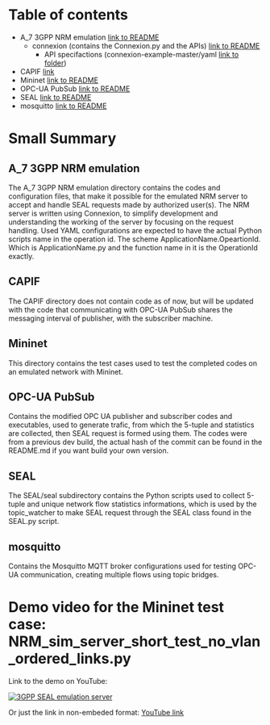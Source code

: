 # Table of contents
- A_7 3GPP NRM emulation [link to README](<A_7 3GPP NRM emulation/README.md>)
	- connexion (contains the Connexion.py and the APIs) [link to README](<A_7 3GPP NRM emulation/connexion/README.md>)
		- API specifactions (connexion-example-master/yaml [link to folder](<A_7 3GPP NRM emulation/connexion/connexion-example-master/yaml>))
- CAPIF [link](CAPIF/README.md)
- Mininet [link to README](Mininet/README.md)
- OPC-UA PubSub [link to README](OPC-UA%20PubSub/README.md)
- SEAL [link to README](SEAL/seal/README.md)
- mosquitto [link to README](mosquitto/README.md)

# Small Summary

## A_7 3GPP NRM emulation
The A_7 3GPP NRM emulation directory contains the codes and configuration files, that make it possible for the emulated NRM server to accept and handle SEAL requests made by authorized user(s).
The NRM server is written using Connexion, to simplify development and understanding the working of the server by focusing on the request handling.
Used YAML configurations are expected to have the actual Python scripts name in the operation id. The scheme ApplicationName.OpeartionId. Which is ApplicationName.py and the function name in it is the OperationId exactly.

## CAPIF
The CAPIF directory does not contain code as of now, but will be updated with the code that communicating with OPC-UA PubSub shares the messaging interval of publisher, with the subscriber machine.

## Mininet
This directory contains the test cases used to test the completed codes on an emulated network with Mininet.

## OPC-UA PubSub
Contains the modified OPC UA publisher and subscriber codes and executables, used to generate trafic, from which the 5-tuple and statistics are collected, then SEAL request is formed using them.
The codes were from a previous dev build, the actual hash of the commit can be found in the README.md if you want build your own version.

## SEAL
The SEAL/seal subdirectory contains the Python scripts used to collect 5-tuple and unique network flow statistics informations, which is used by the topic_watcher to make SEAL request through the SEAL class found in the SEAL.py script.

## mosquitto
Contains the Mosquitto MQTT broker configurations used for testing OPC-UA communication, creating multiple flows using topic bridges.


# Demo video for the Mininet test case: NRM_sim_server_short_test_no_vlan_ordered_links.py
Link to the demo on YouTube: 

[![3GPP SEAL emulation server](https://img.youtube.com/vi/DcJuJ1ulcW8/0.jpg)](https://www.youtube.com/watch?v=DcJuJ1ulcW8)

Or just the link in non-embeded format: [YouTube link](https://youtu.be/DcJuJ1ulcW8)
